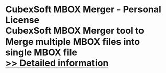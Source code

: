 # CubexSoft MBOX Merger - Personal License<br />CubexSoft MBOX Merger tool to Merge multiple MBOX files into single MBOX file<br />[>> Detailed information](https://secure.shareit.com/shareit/product.html?productid=300772965&affiliateid=200057808)
